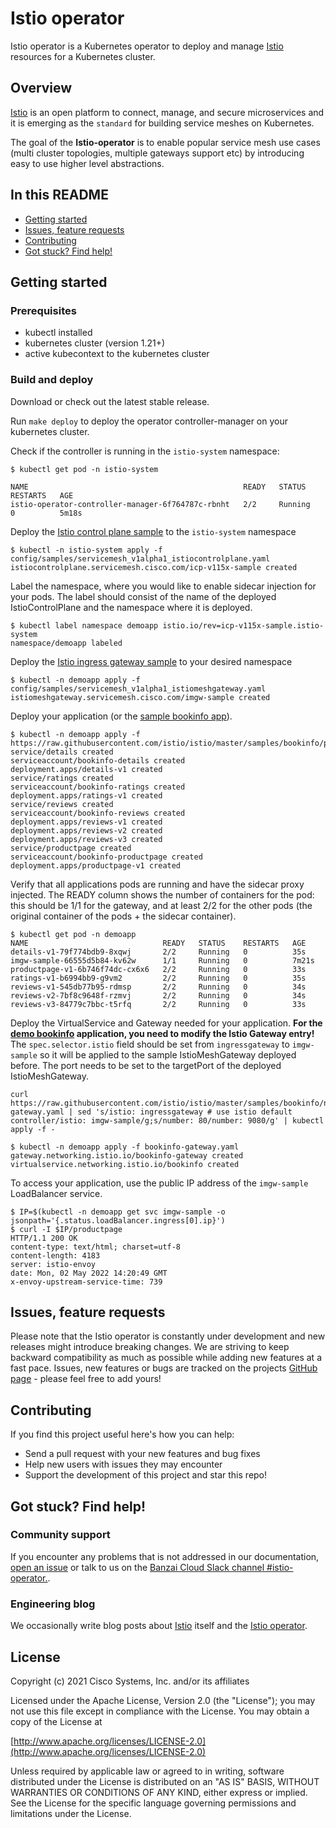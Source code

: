 # Istio operator

Istio operator is a Kubernetes operator to deploy and manage [Istio](https://istio.io/) resources for a Kubernetes cluster.

## Overview

[Istio](https://istio.io/) is an open platform to connect, manage, and secure microservices and it is emerging as the `standard` for building service meshes on Kubernetes.

The goal of the **Istio-operator** is to enable popular service mesh use cases (multi cluster topologies, multiple gateways support etc) by introducing easy to use higher level abstractions.

## In this README

- [Getting started](#getting-started)
- [Issues, feature requests](#issues-feature-requests)
- [Contributing](#contributing)
- [Got stuck? Find help!](#got-stuck-find-help)

## Getting started

### Prerequisites
- kubectl installed
- kubernetes cluster (version 1.21+)
- active kubecontext to the kubernetes cluster

###  Build and deploy
Download or check out the latest stable release.

Run `make deploy` to deploy the operator controller-manager on your kubernetes cluster.

Check if the controller is running in the `istio-system` namespace:
```
$ kubectl get pod -n istio-system

NAME                                                READY   STATUS    RESTARTS   AGE
istio-operator-controller-manager-6f764787c-rbnht   2/2     Running   0          5m18s
```

Deploy the [Istio control plane sample](config/samples/servicemesh_v1alpha1_istiocontrolplane.yaml) to the `istio-system` namespace
```
$ kubectl -n istio-system apply -f config/samples/servicemesh_v1alpha1_istiocontrolplane.yaml
istiocontrolplane.servicemesh.cisco.com/icp-v115x-sample created
```

Label the namespace, where you would like to enable sidecar injection for your pods. The label should consist of the name of the deployed IstioControlPlane and the namespace where it is deployed.
```
$ kubectl label namespace demoapp istio.io/rev=icp-v115x-sample.istio-system
namespace/demoapp labeled
```

Deploy the [Istio ingress gateway sample](config/samples/servicemesh_v1alpha1_istiomeshgateway.yaml) to your desired namespace
```
$ kubectl -n demoapp apply -f config/samples/servicemesh_v1alpha1_istiomeshgateway.yaml
istiomeshgateway.servicemesh.cisco.com/imgw-sample created
```

Deploy your application (or the [sample bookinfo app](https://raw.githubusercontent.com/istio/istio/master/samples/bookinfo/platform/kube/bookinfo.yaml)).
```
$ kubectl -n demoapp apply -f https://raw.githubusercontent.com/istio/istio/master/samples/bookinfo/platform/kube/bookinfo.yaml
service/details created
serviceaccount/bookinfo-details created
deployment.apps/details-v1 created
service/ratings created
serviceaccount/bookinfo-ratings created
deployment.apps/ratings-v1 created
service/reviews created
serviceaccount/bookinfo-reviews created
deployment.apps/reviews-v1 created
deployment.apps/reviews-v2 created
deployment.apps/reviews-v3 created
service/productpage created
serviceaccount/bookinfo-productpage created
deployment.apps/productpage-v1 created
```

Verify that all applications pods are running and have the sidecar proxy injected. The READY column shows the number of containers for the pod: this should be 1/1 for the gateway, and at least 2/2 for the other pods (the original container of the pods + the sidecar container).
```
$ kubectl get pod -n demoapp
NAME                              READY   STATUS    RESTARTS   AGE
details-v1-79f774bdb9-8xqwj       2/2     Running   0          35s
imgw-sample-66555d5b84-kv62w      1/1     Running   0          7m21s
productpage-v1-6b746f74dc-cx6x6   2/2     Running   0          33s
ratings-v1-b6994bb9-g9vm2         2/2     Running   0          35s
reviews-v1-545db77b95-rdmsp       2/2     Running   0          34s
reviews-v2-7bf8c9648f-rzmvj       2/2     Running   0          34s
reviews-v3-84779c7bbc-t5rfq       2/2     Running   0          33s
```

Deploy the VirtualService and Gateway needed for your application.
**For the [demo bookinfo](https://raw.githubusercontent.com/istio/istio/master/samples/bookinfo/networking/bookinfo-gateway.yaml) application, you need to modify the Istio Gateway entry!** The `spec.selector.istio` field should be set from `ingressgateway` to `imgw-sample` so it will be applied to the sample IstioMeshGateway deployed before. The port needs to be set to the targetPort of the deployed IstioMeshGateway.
```
curl https://raw.githubusercontent.com/istio/istio/master/samples/bookinfo/networking/bookinfo-gateway.yaml | sed 's/istio: ingressgateway # use istio default controller/istio: imgw-sample/g;s/number: 80/number: 9080/g' | kubectl apply -f -
```
```
$ kubectl -n demoapp apply -f bookinfo-gateway.yaml
gateway.networking.istio.io/bookinfo-gateway created
virtualservice.networking.istio.io/bookinfo created
```

To access your application, use the public IP address of the `imgw-sample` LoadBalancer service.
```
$ IP=$(kubectl -n demoapp get svc imgw-sample -o jsonpath='{.status.loadBalancer.ingress[0].ip}')
$ curl -I $IP/productpage
HTTP/1.1 200 OK
content-type: text/html; charset=utf-8
content-length: 4183
server: istio-envoy
date: Mon, 02 May 2022 14:20:49 GMT
x-envoy-upstream-service-time: 739
```

## Issues, feature requests

Please note that the Istio operator is constantly under development and new releases might introduce breaking changes.
We are striving to keep backward compatibility as much as possible while adding new features at a fast pace.
Issues, new features or bugs are tracked on the projects [GitHub page](https://github.com/banzaicloud/istio-operator/issues) - please feel free to add yours!

## Contributing

If you find this project useful here's how you can help:

- Send a pull request with your new features and bug fixes
- Help new users with issues they may encounter
- Support the development of this project and star this repo!

## Got stuck? Find help!

### Community support

If you encounter any problems that is not addressed in our documentation, [open an issue](https://github.com/banzaicloud/istio-operator/issues) or talk to us on the [Banzai Cloud Slack channel #istio-operator.](https://pages.banzaicloud.com/invite-slack).

### Engineering blog

We occasionally write blog posts about [Istio](https://ciscotechblog.com/tags/istio/) itself and the [Istio operator](https://ciscotechblog.com/tags/istio-operator/).

## License

Copyright (c) 2021 Cisco Systems, Inc. and/or its affiliates

Licensed under the Apache License, Version 2.0 (the "License");
you may not use this file except in compliance with the License.
You may obtain a copy of the License at

[http://www.apache.org/licenses/LICENSE-2.0](http://www.apache.org/licenses/LICENSE-2.0)

Unless required by applicable law or agreed to in writing, software
distributed under the License is distributed on an "AS IS" BASIS,
WITHOUT WARRANTIES OR CONDITIONS OF ANY KIND, either express or implied.
See the License for the specific language governing permissions and
limitations under the License.
